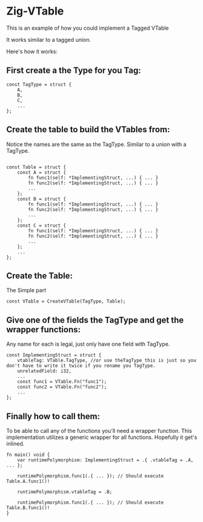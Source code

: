 # Zig-VTable

This is an example of how you could implement a Tagged VTable

It works similar to a tagged union.

Here's how it works:

## First create a the Type for you Tag:
```Zig
const TagType = struct {
    A,
    B,
    C,
    ...
};
```

## Create the table to build the VTables from:
Notice the names are the same as the TagType. Similar to a union with a TagType.
```Zig

const Table = struct {
    const A = struct {
        fn func1(self: *ImplementingStruct, ...) { ... }
        fn func2(self: *ImplementingStruct, ...) { ... }
        ...
    };
    const B = struct {
        fn func1(self: *ImplementingStruct, ...) { ... }
        fn func2(self: *ImplementingStruct, ...) { ... }
        ...
    };
    const C = struct {
        fn func1(self: *ImplementingStruct, ...) { ... }
        fn func2(self: *ImplementingStruct, ...) { ... }
        ...
    };
    ...
};
```

## Create the Table:
The Simple part
```Zig
const VTable = CreateVTable(TagType, Table);
```

## Give one of the fields the TagType and get the wrapper functions:
Any name for each is legal, just only have one field with TagType.
```Zig
const ImplementingStruct = struct {
    vtableTag: VTable.TagType, //or use theTagType this is just so you don't have to write it twice if you rename you TagType.
    unrelatedField: i32,
    ...
    const func1 = VTable.Fn("func1");
    const func2 = VTable.Fn("func2");
    ...
};
```

## Finally how to call them:
To be able to call any of the functions you'll need a wrapper function. This implementation utilizes a generic wrapper for all functions. Hopefully it get's inlined.
```Zig
fn main() void {
    var runtimePolymorphism: ImplementingStruct = .{ .vtableTag = .A, ... }; 
    
    runtimePolymorphism.func1(.{ ... }); // Should execute Table.A.func1()!
    
    runtimePolymorphism.vtableTag = .B;
    
    runtimePolymorphism.func1(.{ ... }); // Should execute Table.B.func1()!
}
```




